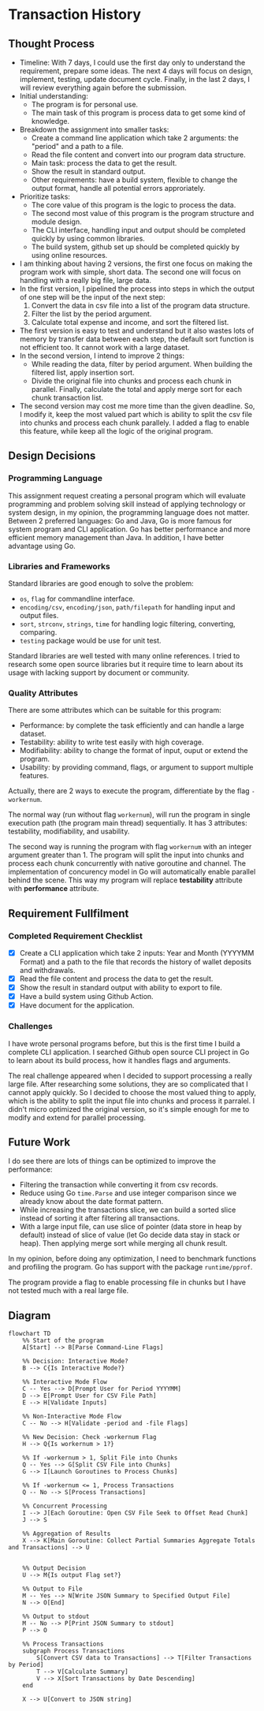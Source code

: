 # Transaction History

## Thought Process

- Timeline: With 7 days, I could use the first day only to understand the requirement, prepare some ideas. The next 4 days will focus on design, implement, testing, update document cycle. Finally, in the last 2 days, I will review everything again before the submission.
- Initial understanding:
  - The program is for personal use.
  - The main task of this program is process data to get some kind of knowledge.
- Breakdown the assignment into smaller tasks:
  - Create a command line application which take 2 arguments: the "period" and a path to a file.
  - Read the file content and convert into our program data structure.
  - Main task: process the data to get the result.
  - Show the result in standard output.
  - Other requirements: have a build system, flexible to change the output format, handle all potential errors approriately.
- Prioritize tasks:
  - The core value of this program is the logic to process the data.
  - The second most value of this program is the program structure and module design.
  - The CLI interface, handling input and output should be completed quickly by using common libraries.
  - The build system, github set up should be completed quickly by using online resources.
- I am thinking about having 2 versions, the first one focus on making the program work with simple, short data. The second one will focus on handling with a really big file, large data.
- In the first version, I pipelined the process into steps in which the output of one step will be the input of the next step:
  1. Convert the data in csv file into a list of the program data structure.
  2. Filter the list by the period argument.
  3. Calculate total expense and income, and sort the filtered list.
- The first version is easy to test and understand but it also wastes lots of memory by transfer data between each step, the default sort function is not efficient too. It cannot work with a large dataset.
- In the second version, I intend to improve 2 things:
  - While reading the data, filter by period argument. When building the filtered list, apply insertion sort.
  - Divide the original file into chunks and process each chunk in parallel. Finally, calculate the total and apply merge sort for each chunk transaction list.
- The second version may cost me more time than the given deadline. So, I modify it, keep the most valued part which is ability to split the csv file into chunks and process each chunk parallely. I added a flag to enable this feature, while keep all the logic of the original program.

## Design Decisions

### Programming Language

This assignment request creating a personal program which will evaluate programming and problem solving skill instead of applying technology or system design, in my opinion, the programming language does not matter. Between 2 preferred languages: Go and Java, Go is more famous for system program and CLI application. Go has better performance and more efficient memory management than Java. In addition, I have better advantage using Go.

### Libraries and Frameworks

Standard libraries are good enough to solve the problem:

- `os`, `flag` for commandline interface.
- `encoding/csv`, `encoding/json`, `path/filepath` for handling input and output files.
- `sort`, `strconv`, `strings`, `time` for handling logic filtering, converting, comparing.
- `testing` package would be use for unit test.

Standard libraries are well tested with many online references. I tried to research some open source libraries but it require time to learn about its usage with lacking support by document or community.

### Quality Attributes

There are some attributes which can be suitable for this program:

- Performance: by complete the task efficiently and can handle a large dataset.
- Testability: ability to write test easily with high coverage.
- Modifiability: ability to change the format of input, ouput or extend the program.
- Usability: by providing command, flags, or argument to support multiple features.

Actually, there are 2 ways to execute the program, differentiate by the flag `-workernum`.

The normal way (run without flag `workernum`), will run the program in single execution path (the program main thread) sequentially. It has 3 attributes: testability, modifiability, and usability.

The second way is running the program with flag `workernum` with an integer argument greater than 1. The program will split the input into chunks and process each chunk concurrently with native goroutine and channel. The implementation of concurency model in Go will automatically enable parallel behind the scene. This way my program will replace **testability** attribute with **performance** attribute.

## Requirement Fullfilment

### Completed Requirement Checklist

- [x] Create a CLI application which take 2 inputs: Year and Month (YYYYMM Format) and a path to the file that records the history of wallet deposits and withdrawals.
- [x] Read the file content and process the data to get the result.
- [x] Show the result in standard output with ability to export to file.
- [x] Have a build system using Github Action.
- [x] Have document for the application.

### Challenges

I have wrote personal programs before, but this is the first time I build a complete CLI application. I searched Github open source CLI project in Go to learn about its build process, how it handles flags and arguments.

The real challenge appeared when I decided to support processing a really large file. After researching some solutions, they are so complicated that I cannot apply quickly. So I decided to choose the most valued thing to apply, which is the ability to split the input file into chunks and process it parralel. I didn't micro optimized the original version, so it's simple enough for me to modify and extend for parallel processing.

## Future Work

I do see there are lots of things can be optimized to improve the performance:

- Filtering the transaction while converting it from csv records.
- Reduce using Go `time.Parse` and use integer comparison since we already know about the date format pattern.
- While increasing the transactions slice, we can build a sorted slice instead of sorting it after filtering all transactions.
- With a large input file, can use slice of pointer (data store in heap by default) instead of slice of value (let Go decide data stay in stack or heap). Then applying merge sort while merging all chunk result.

In my opinion, before doing any optimization, I need to benchmark functions and profiling the program. Go has support with the package `runtime/pprof`.

The program provide a flag to enable processing file in chunks but I have not tested much with a real large file.

## Diagram

```mermaid
flowchart TD
    %% Start of the program
    A[Start] --> B[Parse Command-Line Flags]
    
    %% Decision: Interactive Mode?
    B --> C{Is Interactive Mode?}
    
    %% Interactive Mode Flow
    C -- Yes --> D[Prompt User for Period YYYYMM]
    D --> E[Prompt User for CSV File Path]
    E --> H[Validate Inputs]
    
    %% Non-Interactive Mode Flow
    C -- No --> H[Validate -period and -file Flags]
    
    %% New Decision: Check -workernum Flag
    H --> Q{Is workernum > 1?}
    
    %% If -workernum > 1, Split File into Chunks
    Q -- Yes --> G[Split CSV File into Chunks]
    G --> I[Launch Goroutines to Process Chunks]
    
    %% If -workernum <= 1, Process Transactions
    Q -- No --> S[Process Transactions]
    
    %% Concurrent Processing
    I --> J[Each Goroutine: Open CSV File Seek to Offset Read Chunk]
    J --> S
    
    %% Aggregation of Results
    X --> K[Main Goroutine: Collect Partial Summaries Aggregate Totals and Transactions] --> U
    
    
    %% Output Decision
    U --> M{Is output Flag set?}
    
    %% Output to File
    M -- Yes --> N[Write JSON Summary to Specified Output File]
    N --> O[End]
    
    %% Output to stdout
    M -- No --> P[Print JSON Summary to stdout]
    P --> O
    
    %% Process Transactions
    subgraph Process Transactions
        S[Convert CSV data to Transactions] --> T[Filter Transactions by Period]
        T --> V[Calculate Summary]
        V --> X[Sort Transactions by Date Descending]
    end

    X --> U[Convert to JSON string]
```
